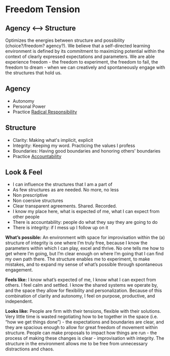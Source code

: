 # Freedom Tension

## Agency <--> Structure

Optimizes the energies between structure and possibility (choice?/freedom? agency?). We believe that a self-directed learning environment is defined by its commitment to maximizing potential within the context of clearly expressed expectations and parameters. We are able experience freedom - the freedom to experiment, the freedom to fail, the freedom to dream - when we can creatively and spontaneously engage with the structures that hold us.

## Agency
- Autonomy
- Personal Power
- Practice [Radical Responsibility](/Practices/Radical_Responsibility.md)

## Structure
- Clarity: Making what's implicit, explicit
- Integrity: Keeping my word. Practicing the values I profess
- Boundaries: Having good boundaries and honoring others' boundaries
- Practice [Accountability](/practices/Accountability.md)

## Look & Feel

- I can influence the structures that I am a part of
- As few structures as are needed. No more, no less
- Non prescriptive
- Non coersive structures
- Clear transparent agreements. Shared. Recorded.
- I know my place here, what is expected of me, what I can expect from other people
- There is accountability: people do what they say they are going to do
- There is integrity: if I mess up I follow up on it


**What’s possible:** An environment with space for improvisation within the (a) structure of integrity is one where I’m truly free, because I know the parameters within which I can play, excel and thrive. No one tells me how to get where I’m going, but I’m clear enough on where I’m going that I can find my own path there. The structure enables me to experiment, to make mistakes, and to expand my sense of what’s possible through spontaneous engagement.

**Feels like:** I know what’s expected of me, I know what I can expect from others. I feel calm and settled. I know the shared systems we operate by, and the space they allow for flexibility and personalization. Because of this combination of clarity and autonomy, I feel on purpose, productive, and independent.

**Looks like:** People are firm with their tensions, flexible with their solutions. Very little time is wasted negotiating how to be together in the space (i.e. “how we get things done”) - the expectations and boundaries are clear, and they are spacious enough to allow for great freedom of movement within structure. People can make proposals to impact how things are run - the process of making these changes is clear - improvisation with integrity. The structure in the environment allows me to be free from unnecessary distractions and chaos.
